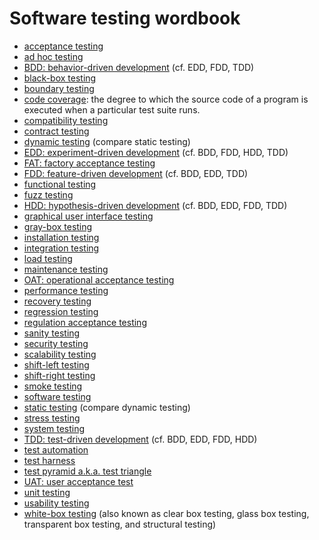 # Software testing wordbook

* [acceptance testing](https://wikipedia.org/wiki/Acceptance_testing)
* [ad hoc testing](https://en.wikipedia.org/wiki/Ad_hoc_testing)
* [BDD: behavior-driven development](https://wikipedia.org/wiki/Behavior-driven_development) (cf. EDD, FDD, TDD)
* [black-box testing](https://en.wikipedia.org/wiki/Black-box_testing)
* [boundary testing](https://en.wikipedia.org/wiki/Boundary_testing)
* [code coverage](https://en.wikipedia.org/wiki/Code_coverage): the degree to which the source code of a program is executed when a particular test suite runs.
* [compatibility testing](https://en.wikipedia.org/wiki/Compatibility_testing)
* [contract testing](TODO)
* [dynamic testing](https://en.wikipedia.org/wiki/Dynamic_testing) (compare static testing)
* [EDD: experiment-driven development](https://wikipedia.org/wiki/Test-driven_development) (cf. BDD, FDD, HDD, TDD)
* [FAT: factory acceptance testing](TODO)
* [FDD: feature-driven development](https://wikipedia.org/wiki/Feature-driven_development) (cf. BDD, EDD, TDD)
* [functional testing](https://wikipedia.org/wiki/Functional_testing)
* [fuzz testing](https://en.wikipedia.org/wiki/Fuzz_testing)
* [HDD: hypothesis-driven development](https://wikipedia.org/wiki/Test-driven_development) (cf. BDD, EDD, FDD, TDD)
* [graphical user interface testing](https://en.wikipedia.org/wiki/Graphical_user_interface_testing)
* [gray-box testing](https://en.wikipedia.org/wiki/Gray_box_testing)
* [installation testing](https://en.wikipedia.org/wiki/Installation_testing)
* [integration testing](https://wikipedia.org/wiki/Integration_testing)
* [load testing](https://en.wikipedia.org/wiki/Load_testing)
* [maintenance testing](https://en.wikipedia.org/wiki/Maintenance_testing)
* [OAT: operational acceptance testing](https://en.wikipedia.org/wiki/Operational_acceptance_testing)
* [performance testing](https://en.wikipedia.org/wiki/Software_performance_testing)
* [recovery testing](https://en.wikipedia.org/wiki/Recovery_testing)
* [regression testing](https://en.wikipedia.org/wiki/Regression_testing)
* [regulation acceptance testing](TODO)
* [sanity testing](https://en.wikipedia.org/wiki/Sanity_testing)
* [security testing](https://en.wikipedia.org/wiki/Security_testing)
* [scalability testing](https://en.wikipedia.org/wiki/Scalability_testing)
* [shift-left testing](https://en.wikipedia.org/wiki/Shift_left_testing)
* [shift-right testing](https://en.wikipedia.org/wiki/Shift_right_testing)
* [smoke testing](https://en.wikipedia.org/wiki/Smoke_testing_(software))
* [software testing](https://en.wikipedia.org/wiki/Software_testing)
* [static testing](https://en.wikipedia.org/wiki/Static_program_analysis) (compare dynamic testing)
* [stress testing](https://en.wikipedia.org/wiki/Stress_testing)
* [system testing](https://en.wikipedia.org/wiki/System_testing)
* [TDD: test-driven development](https://wikipedia.org/wiki/Test-driven_development) (cf. BDD, EDD, FDD, HDD)
* [test automation](https://en.wikipedia.org/wiki/Test_automation)
* [test harness](https://en.wikipedia.org/wiki/Test_harness)
* [test pyramid a.k.a. test triangle](http://martinfowler.com/bliki/TestPyramid.html)
* [UAT: user acceptance test](TOD)
* [unit testing](https://wikipedia.org/wiki/Unit_testing)
* [usability testing](https://en.wikipedia.org/wiki/Usability_testing)
* [white-box testing](https://en.wikipedia.org/wiki/White-box_testing) (also known as clear box testing, glass box testing, transparent box testing, and structural testing)
